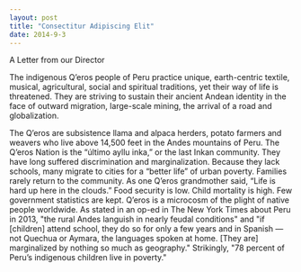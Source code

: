 ```yaml
---
layout: post
title: "Consectitur Adipiscing Elit"
date: 2014-9-3
---
```


A Letter from our Director

The indigenous Q’eros people of Peru practice unique, earth-centric textile, musical, agricultural, social and spiritual traditions, yet their way of life is threatened. They are striving to sustain their ancient Andean identity in the face of outward migration, large-scale mining, the arrival of a road and globalization.

The Q’eros are subsistence llama and alpaca herders, potato farmers and weavers who live above 14,500 feet in the Andes mountains of Peru. The Q’eros Nation is the “último ayllu inka,” or the last Inkan community. They have long suffered discrimination and marginalization. Because they lack schools, many migrate to cities for a “better life” of urban poverty. Families rarely return to the community. As one Q’eros grandmother said, “Life is hard up here in the clouds.” Food security is low. Child mortality is high. Few government statistics are kept. Q’eros is a microcosm of the plight of native people worldwide. As stated in an op-ed in The New York Times about Peru in 2013, "the rural Andes languish in nearly feudal conditions" and "if [children] attend school, they do so for only a few years and in Spanish — not Quechua or Aymara, the languages spoken at home. [They are] marginalized by nothing so much as geography." Strikingly, "78 percent of Peru’s indigenous children live in poverty."